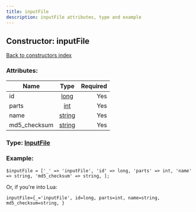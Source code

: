 ```yaml
---
title: inputFile
description: inputFile attributes, type and example
---
```

## Constructor: inputFile  
[Back to constructors index](index.md)



### Attributes:

| Name     |    Type       | Required |
|----------|:-------------:|---------:|
|id|[long](../types/long.md) | Yes|
|parts|[int](../types/int.md) | Yes|
|name|[string](../types/string.md) | Yes|
|md5\_checksum|[string](../types/string.md) | Yes|



### Type: [InputFile](../types/InputFile.md)


### Example:

```
$inputFile = ['_' => 'inputFile', 'id' => long, 'parts' => int, 'name' => string, 'md5_checksum' => string, ];
```  

Or, if you're into Lua:  


```
inputFile={_='inputFile', id=long, parts=int, name=string, md5_checksum=string, }

```


